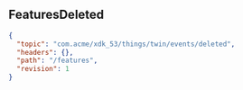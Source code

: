 ## FeaturesDeleted

```json
{
  "topic": "com.acme/xdk_53/things/twin/events/deleted",
  "headers": {},
  "path": "/features",
  "revision": 1
}
```
